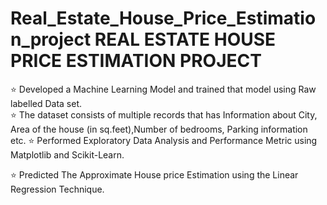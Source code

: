 # Real_Estate_House_Price_Estimation_project REAL ESTATE HOUSE PRICE ESTIMATION PROJECT   
⭐ Developed a Machine Learning Model and trained that model using Raw labelled Data set.  
⭐ The dataset consists of multiple records that has Information about City, Area of the
house (in sq.feet),Number of bedrooms, Parking information etc. 
⭐ Performed Exploratory Data Analysis and Performance Metric using Matplotlib and Scikit-Learn. 

⭐ Predicted The Approximate House price Estimation using the Linear Regression Technique.
